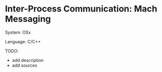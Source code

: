 # Inter-Process Communication: Mach Messaging
System: OSx

Language: C/C++

TODO: 
- add description
- add sources
